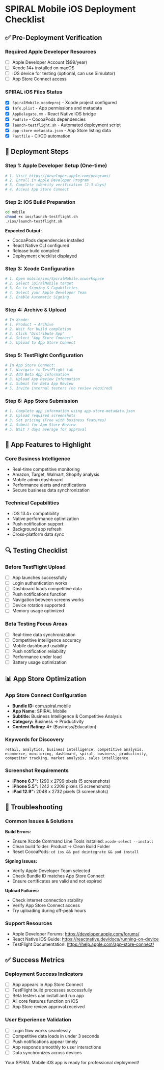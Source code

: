 # SPIRAL Mobile iOS Deployment Checklist

## ✅ Pre-Deployment Verification

### Required Apple Developer Resources
- [ ] Apple Developer Account ($99/year)
- [ ] Xcode 14+ installed on macOS
- [ ] iOS device for testing (optional, can use Simulator)
- [ ] App Store Connect access

### SPIRAL iOS Files Status
- [x] `SpiralMobile.xcodeproj` - Xcode project configured
- [x] `Info.plist` - App permissions and metadata
- [x] `AppDelegate.mm` - React Native iOS bridge
- [x] `Podfile` - CocoaPods dependencies
- [x] `launch-testflight.sh` - Automated deployment script
- [x] `app-store-metadata.json` - App Store listing data
- [x] `Fastfile` - CI/CD automation

## 🚀 Deployment Steps

### Step 1: Apple Developer Setup (One-time)
```bash
# 1. Visit https://developer.apple.com/programs/
# 2. Enroll in Apple Developer Program
# 3. Complete identity verification (2-3 days)
# 4. Access App Store Connect
```

### Step 2: iOS Build Preparation
```bash
cd mobile
chmod +x ios/launch-testflight.sh
./ios/launch-testflight.sh
```
**Expected Output:**
- CocoaPods dependencies installed
- React Native CLI configured
- Release build compiled
- Deployment checklist displayed

### Step 3: Xcode Configuration
```bash
# 1. Open mobile/ios/SpiralMobile.xcworkspace
# 2. Select SpiralMobile target
# 3. Go to Signing & Capabilities
# 4. Select your Apple Developer Team
# 5. Enable Automatic Signing
```

### Step 4: Archive & Upload
```bash
# In Xcode:
# 1. Product → Archive
# 2. Wait for build completion
# 3. Click "Distribute App"
# 4. Select "App Store Connect"
# 5. Upload to App Store Connect
```

### Step 5: TestFlight Configuration
```bash
# In App Store Connect:
# 1. Navigate to TestFlight tab
# 2. Add Beta App Information
# 3. Upload App Review Information
# 4. Submit for Beta App Review
# 5. Invite internal testers (no review required)
```

### Step 6: App Store Submission
```bash
# 1. Complete app information using app-store-metadata.json
# 2. Upload required screenshots
# 3. Set pricing (Free with business features)
# 4. Submit for App Store Review
# 5. Wait 7 days average for approval
```

## 📱 App Features to Highlight

### Core Business Intelligence
- Real-time competitive monitoring
- Amazon, Target, Walmart, Shopify analysis
- Mobile admin dashboard
- Performance alerts and notifications
- Secure business data synchronization

### Technical Capabilities
- iOS 13.4+ compatibility
- Native performance optimization
- Push notification support
- Background app refresh
- Cross-platform data sync

## 🔍 Testing Checklist

### Before TestFlight Upload
- [ ] App launches successfully
- [ ] Login authentication works
- [ ] Dashboard loads competitive data
- [ ] Push notifications function
- [ ] Navigation between screens works
- [ ] Device rotation supported
- [ ] Memory usage optimized

### Beta Testing Focus Areas
- [ ] Real-time data synchronization
- [ ] Competitive intelligence accuracy
- [ ] Mobile dashboard usability
- [ ] Push notification reliability
- [ ] Performance under load
- [ ] Battery usage optimization

## 📊 App Store Optimization

### App Store Connect Configuration
- **Bundle ID:** com.spiral.mobile
- **App Name:** SPIRAL Mobile
- **Subtitle:** Business Intelligence & Competitive Analysis
- **Category:** Business → Productivity
- **Content Rating:** 4+ (Business/Education)

### Keywords for Discovery
```
retail, analytics, business intelligence, competitive analysis, 
ecommerce, monitoring, dashboard, spiral, business, productivity,
competitor tracking, market analysis, sales intelligence
```

### Screenshot Requirements
- **iPhone 6.7":** 1290 x 2796 pixels (5 screenshots)
- **iPhone 5.5":** 1242 x 2208 pixels (5 screenshots)
- **iPad 12.9":** 2048 x 2732 pixels (3 screenshots)

## 🚨 Troubleshooting

### Common Issues & Solutions

**Build Errors:**
- Ensure Xcode Command Line Tools installed: `xcode-select --install`
- Clean build folder: Product → Clean Build Folder
- Reset CocoaPods: `cd ios && pod deintegrate && pod install`

**Signing Issues:**
- Verify Apple Developer Team selected
- Check Bundle ID matches App Store Connect
- Ensure certificates are valid and not expired

**Upload Failures:**
- Check internet connection stability
- Verify App Store Connect access
- Try uploading during off-peak hours

### Support Resources
- Apple Developer Forums: https://developer.apple.com/forums/
- React Native iOS Guide: https://reactnative.dev/docs/running-on-device
- TestFlight Documentation: https://help.apple.com/app-store-connect/

## ✅ Success Metrics

### Deployment Success Indicators
- [ ] App appears in App Store Connect
- [ ] TestFlight build processes successfully
- [ ] Beta testers can install and run app
- [ ] All core features function on iOS
- [ ] App Store review approval received

### User Experience Validation
- [ ] Login flow works seamlessly
- [ ] Competitive data loads in under 3 seconds
- [ ] Push notifications appear timely
- [ ] App responds smoothly to user interactions
- [ ] Data synchronizes across devices

Your SPIRAL Mobile iOS app is ready for professional deployment!